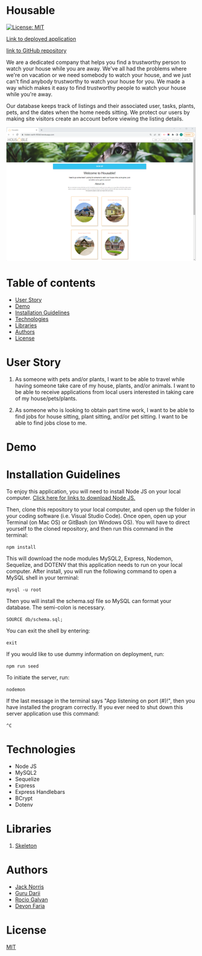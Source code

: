# Housable

[![License: MIT](https://img.shields.io/badge/License-MIT-yellow.svg)](https://opensource.org/licenses/MIT)

[Link to deployed application](https://hidden-earth-95543.herokuapp.com/)

[link to GitHub repository](https://github.com/devonfaria/housable)

We are a dedicated company that helps you find a trustworthy person to watch your house while you are away. We've all had the problems where we're on vacation or we need somebody to watch your house, and we just can't find anybody trustworthy to watch your house for you. We made a way which makes it easy to find trustworthy people to watch your house while you're away.

Our database keeps track of listings and their associated user, tasks, plants, pets, and the dates when the home needs sitting. We protect our users by making site visitors create an account before viewing the listing details.  

![website screenshot](./public/images/website-overview.png)


Table of contents
=================

   * [User Story](#user-story)
   * [Demo](#demo)
   * [Installation Guidelines](#installation-guidelines)
   * [Technologies](#technologies)
   * [Libraries](libraries)
   * [Authors](#authors)
   * [License](#license)
    

User Story
=================

1. As someone with pets and/or plants, I want to be able to travel while having someone take care of my house, plants, and/or animals. I want to be able to receive applications from local users interested in taking care of my house/pets/plants.

2. As someone who is looking to obtain part time work, I want to be able to find jobs for house sitting, plant sitting, and/or pet sitting. I want to be able to find jobs close to me. 


Demo
=================




Installation Guidelines
=================

To enjoy this application, you will need to install Node JS on your local computer. [Click here for links to download Node JS.](https://nodejs.org/en/download/)

Then, clone this repository to your local computer, and open up the folder in your coding software (i.e. Visual Studio Code). Once open, open up your Terminal (on Mac OS) or GitBash (on Windows OS). You will have to direct yourself to the cloned repository, and then run this command in the terminal: 

`npm install`

This will download the node modules MySQL2, Express, Nodemon, Sequelize, and DOTENV that this application needs to run on your local computer. After install, you will run the following command to open a MySQL shell in your terminal: 

`mysql -u root` 

Then you will install the schema.sql file so MySQL can format your database. The semi-colon is necessary.

`SOURCE db/schema.sql;`

You can exit the shell by entering:

`exit`

If you would like to use dummy information on deployment, run:

`npm run seed`

To initiate the server, run:

`nodemon`

If the last message in the terminal says "App listening on port (#)!", then you have installed the program correctly. If you ever need to shut down this server application use this command:

`^C`

Technologies
=================

* Node JS
* MySQL2
* Sequelize
* Express
* Express Handlebars
* BCrypt
* Dotenv


Libraries
================= 
1. [Skeleton](http://getskeleton.com/)


Authors
=================

 - [Jack Norris](https://github.com/jacksonnorris)
 - [Guru Darji](https://github.com/Guru-Darji)
 - [Rocio Galvan](https://www.linkedin.com/in/rocio-galvan/)
 - [Devon Faria](https://github.com/devonfaria)

 License
=================

[MIT](./LICENSE)